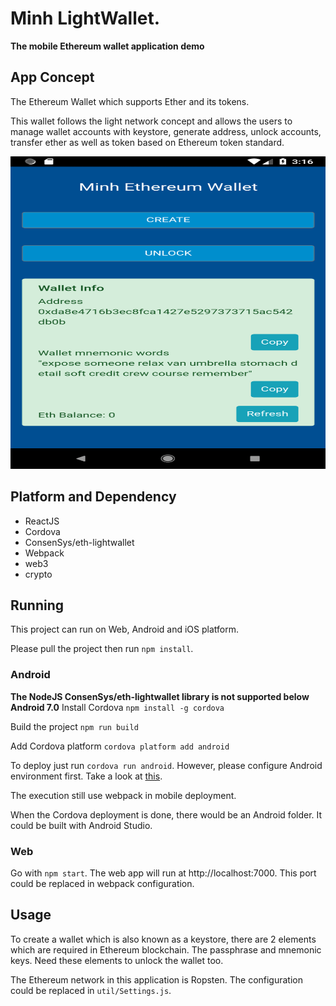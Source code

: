 # Minh LightWallet.
**The mobile Ethereum wallet application demo**

## App Concept
The Ethereum Wallet which supports Ether and its tokens.

This wallet follows the light network concept and allows the users to manage wallet accounts with keystore, generate address, unlock accounts, transfer ether as well as token based on Ethereum token standard.   

<img width="600" height="500" src="app.png">

## Platform and Dependency
- ReactJS
- Cordova
- ConsenSys/eth-lightwallet
- Webpack
- web3
- crypto

## Running
This project can run on Web, Android and iOS platform.

Please pull the project then run `npm install`.

### Android
**The NodeJS ConsenSys/eth-lightwallet library is not supported below Android 7.0**
Install Cordova `npm install -g cordova`

Build the project `npm run build`

Add Cordova platform `cordova platform add android`

To deploy just run `cordova run android`. However, please configure Android environment first. Take a look at [this](https://cordova.apache.org/docs/en/latest/guide/platforms/android/).

The execution still use webpack in mobile deployment.

When the Cordova deployment is done, there  would be an Android folder. It could be built with Android Studio.

### Web
Go with `npm start`.
The web app will run at http://localhost:7000.
This port could be replaced in webpack configuration.

## Usage
To create a wallet which is also known as a keystore, there are 2 elements which are required in Ethereum blockchain. The passphrase and mnemonic keys. Need these elements to unlock the wallet too.

The Ethereum network in this application is Ropsten. The configuration could be replaced in `util/Settings.js`.
